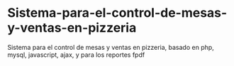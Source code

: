 # Sistema-para-el-control-de-mesas-y-ventas-en-pizzeria
Sistema para el control de mesas y ventas en pizzeria, basado en php, mysql, javascript, ajax, y para los reportes fpdf
